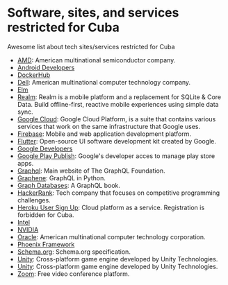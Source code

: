 # Software, sites, and services restricted for Cuba

Awesome list about tech sites/services restricted for Cuba

* [AMD](https://www.amd.com): American multinational semiconductor company.
* [Android Developers](https://developer.android.com)
* [DockerHub](https://hub.docker.com)
* [Dell](https://dell.com): American multinational computer technology company.
* [Elm](http://elm-lang.org)
* [Realm](https://realm.io/): Realm is a mobile platform and a replacement for SQLite & Core Data. Build offline-first, reactive mobile experiences using simple data sync.
* [Google Cloud](https://cloud.google.com/): Google Cloud Platform, is a suite that contains various services that work on the same infrastructure that Google uses.
* [Firebase](https://firebase.google.com): Mobile and web application development platform.
* [Flutter](https://flutter.dev): Open-source UI software development kit created by Google.
* [Google Developers](https://developers.google.com)
* [Google Play Publish](https://play.google.com/apps/publish): Google's developer acces to manage play store apps.
* [Graphql](https://graphql.org): Main website of The GraphQL Foundation.
* [Graphene](http://graphene-python.org): GraphQL in Python.
* [Graph Databases](https://graphdatabases.com): A GraphQL book.
* [HackerRank](https://www.hackerrank.com/): Tech company that focuses on competitive programming challenges.
* [Heroku User Sign Up](https://signup.heroku.com/): Cloud platform as a service. Registration is forbidden for Cuba.
* [Intel](https://www.intel.com)
* [NVIDIA](http://www.nvidia.com)
* [Oracle](https://oracle.com): American multinational computer technology corporation.
* [Phoenix Framework](https://www.phoenixframework.org)
* [Schema.org](https://schema.org): Schema.org specification.
* [Unity](https://unity.com): Cross-platform game engine developed by Unity Technologies.
* [Unity](https://unity.com): Cross-platform game engine developed by Unity Technologies.
* [Zoom](https://www.zoom.us/): Free video conference platform.
